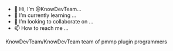 - 👋 Hi, I’m @KnowDevTeam...
- 🌱 I’m currently learning ...
- 💞️ I’m looking to collaborate on ...
- 📫 How to reach me ...


KnowDevTeam/KnowDevTeam team 
of pmmp plugin programmers
